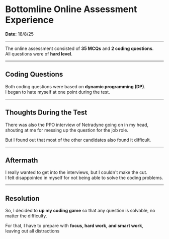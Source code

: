 # Bottomline Online Assessment Experience

**Date:** 18/8/25

---

The online assessment consisted of **35 MCQs** and **2 coding questions**.  
All questions were of **hard level**.

---

## Coding Questions

Both coding questions were based on **dynamic programming (DP)**.  
I began to hate myself at one point during the test.

---

## Thoughts During the Test

There was also the PPO interview of Netradyne going on in my head,  
shouting at me for messing up the question for the job role.

But I found out that most of the other candidates also found it difficult.

---

## Aftermath

I really wanted to get into the interviews, but I couldn't make the cut.  
I felt disappointed in myself for not being able to solve the coding problems.

---

## Resolution

So, I decided to **up my coding game** so that any question is solvable, no matter the difficulty.

For that, I have to prepare with **focus, hard work, and smart work**,  
leaving out all distractions